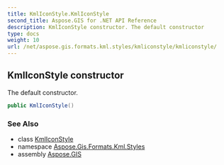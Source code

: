 ```yaml
---
title: KmlIconStyle.KmlIconStyle
second_title: Aspose.GIS for .NET API Reference
description: KmlIconStyle constructor. The default constructor
type: docs
weight: 10
url: /net/aspose.gis.formats.kml.styles/kmliconstyle/kmliconstyle/
---
```

## KmlIconStyle constructor

The default constructor.

```csharp
public KmlIconStyle()
```

### See Also

* class [KmlIconStyle](../)
* namespace [Aspose.Gis.Formats.Kml.Styles](../../kmliconstyle/)
* assembly [Aspose.GIS](../../../)


